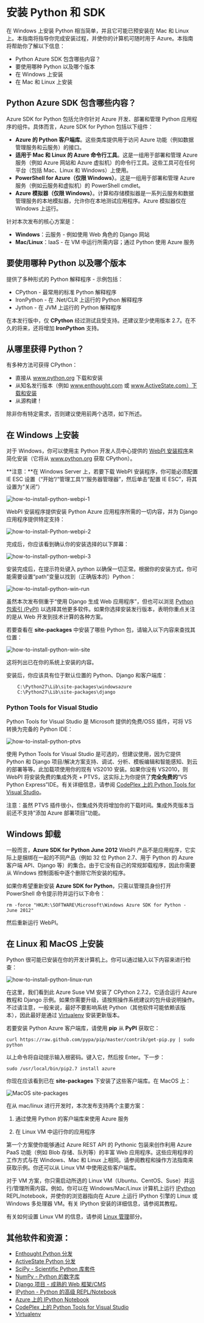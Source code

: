 <properties linkid="develop-python-install-python" urlDisplayName="Install Python" pageTitle="Install Python and the SDK - Azure" metaKeywords="Azure Python SDK" description="Learn how to install Python and the SDK to use with Azure." metaCanonical="" services="" documentationCenter="Python" title="Installing Python and the SDK" authors="" solutions="" manager="" editor="" />

# 安装 Python 和 SDK

在 Windows 上安装 Python 相当简单，并且它可能已预安装在 Mac 和 Linux 上。本指南将指导你完成安装过程，并使你的计算机可随时用于 Azure。本指南将帮助你了解以下信息：

-   Python Azure SDK 包含哪些内容？
-   要使用哪种 Python 以及哪个版本
-   在 Windows 上安装
-   在 Mac 和 Linux 上安装

## Python Azure SDK 包含哪些内容？

Azure SDK for Python 包括允许你针对 Azure 开发、部署和管理 Python 应用程序的组件。具体而言，Azure SDK for Python 包括以下组件：

-   **Azure 的 Python 客户端库**。这些类库提供用于访问 Azure 功能（例如数据管理服务和云服务）的接口。
-   **适用于 Mac 和 Linux 的 Azure 命令行工具**。这是一组用于部署和管理 Azure 服务（例如 Azure 网站和 Azure 虚拟机）的命令行工具。这些工具可在任何平台（包括 Mac、Linux 和 Windows）上使用。
-   **PowerShell for Azure（仅限 Windows）**。这是一组用于部署和管理 Azure 服务（例如云服务和虚拟机）的 PowerShell cmdlet。
-   **Azure 模拟器（仅限 Windows）**。计算和存储模拟器是一系列云服务和数据管理服务的本地模拟器，允许你在本地测试应用程序。Azure 模拟器仅在 Windows 上运行。

针对本次发布的核心方案是：

-   **Windows**：云服务 - 例如使用 Web 角色的 Django 网站
-   **Mac/Linux**：IaaS - 在 VM 中运行所需内容；通过 Python 使用 Azure 服务

## 要使用哪种 Python 以及哪个版本

提供了多种形式的 Python 解释程序 - 示例包括：

-   CPython - 最常用的标准 Python 解释程序
-   IronPython - 在 .Net/CLR 上运行的 Python 解释程序
-   Jython - 在 JVM 上运行的 Python 解释程序

在本发行版中，仅 **CPython** 经过测试且受支持。还建议至少使用版本 2.7。在不久的将来，还将增加 **IronPython** 支持。

## 从哪里获得 Python？

有多种方法可获得 CPython：

-   直接从 www.python.org 下载和安装
-   从知名发行版本（例如 www.enthought.com 或 www.ActiveState.com）下载和安装
-   从源构建！

除非你有特定需求，否则建议使用前两个选项，如下所述。

## 在 Windows 上安装

对于 Windows，你可以使用主 Python 开发人员中心提供的 [WebPI 安装程序][WebPI 安装程序]来简化安装（它将从 www.python.org 获取 CPython）。

**注意：**在 Windows Server 上，若要下载 WebPI 安装程序，你可能必须配置 IE ESC 设置（“开始”/“管理工具”/“服务器管理器”，然后单击“配置 IE ESC”，将其设置为“关闭”）

![how-to-install-python-webpi-1][how-to-install-python-webpi-1]

WebPI 安装程序提供安装 Python Azure 应用程序所需的一切内容，并为 Django 应用程序提供特定支持：

![how-to-install-Python-webpi-2][how-to-install-Python-webpi-2]

完成后，你应该看到确认你的安装选择的以下屏幕：

![how-to-install-python-webpi-3][how-to-install-python-webpi-3]

安装完成后，在提示符处键入 python 以确保一切正常。根据你的安装方式，你可能需要设置“path”变量以找到（正确版本的）Python：

![how-to-install-python-win-run][how-to-install-python-win-run]

虽然本次发布侧重于“使用 Django 生成 Web 应用程序”，但也可以浏览 [Python 包索引 (PyPI)][Python 包索引 (PyPI)] 以选择其他更多软件。如果你选择安装发行版本，表明你重点关注的是从 Web 开发到技术计算的各种方案。

若要查看在 **site-packages** 中安装了哪些 Python 包，请输入以下内容来查找其位置：

![how-to-install-python-win-site][how-to-install-python-win-site]

这将列出已在你的系统上安装的内容。

安装后，你应该具有位于默认位置的 Python、Django 和客户端库：

        C:\Python27\Lib\site-packages\windowsazure
        C:\Python27\Lib\site-packages\django

### Python Tools for Visual Studio

Python Tools for Visual Studio 是 Microsoft 提供的免费/OSS 插件，可将 VS 转换为完备的 Python IDE：

![how-to-install-python-ptvs][how-to-install-python-ptvs]

使用 Python Tools for Visual Studio 是可选的，但建议使用，因为它提供 Python 和 Django 项目/解决方案支持、调试、分析、模板编辑和智能感知、到云的部署等等。此加载项使用你的现有 VS2010 安装。如果你没有 VS2010，则 WebPI 将安装免费的集成外壳 + PTVS，这实际上为你提供了**完全免费的**“VS Python Express”IDE。有关详细信息，请参阅 [CodePlex 上的 Python Tools for Visual Studio][CodePlex 上的 Python Tools for Visual Studio]。

注意：虽然 PTVS 插件很小，但集成外壳将增加你的下载时间。集成外壳版本当前还不支持“添加 Azure 部署项目”功能。

## Windows 卸载

一般而言，**Azure SDK for Python June 2012** WebPI 产品不是应用程序，它实际上是捆绑在一起的不同产品（例如 32 位 Python 2.7、用于 Python 的 Azure 客户端 API、Django 等）的集合。由于它没有自己的常规卸载程序，因此你需要从 Windows 控制面板中逐个删除它所安装的程序。

如果你希望重新安装 **Azure SDK for Python**，只需以管理员身份打开 PowerShell 命令提示符并运行以下命令：

    rm -force "HKLM:\SOFTWARE\Microsoft\Windows Azure SDK for Python - June 2012"

然后重新运行 WebPI。

## 在 Linux 和 MacOS 上安装

Python 很可能已安装在你的开发计算机上。你可以通过输入以下内容来进行检查：

![how-to-install-python-linux-run][how-to-install-python-linux-run]

在这里，我们看到此 Azure Suse VM 安装了 CPython 2.7.2，它适合运行 Azure 教程和 Django 示例。如果你需要升级，请按照操作系统建议的包升级说明操作。不过请注意，一般来说，最好不要影响系统 Python（其他软件可能依赖该版本），因此最好是通过 [Virtualenv][Virtualenv] 安装更新版本。

若要安装 Python Azure 客户端库，请使用 **pip** 从 **PyPI** 获取它：

    curl https://raw.github.com/pypa/pip/master/contrib/get-pip.py | sudo python

以上命令将自动提示输入根密码。键入它，然后按 Enter。下一步：

    sudo /usr/local/bin/pip2.7 install azure

你现在应该看到已在 **site-packages** 下安装了这些客户端库。在 MacOS 上：

![MacOS site-packages][MacOS site-packages]

在从 mac/linux 进行开发时，本次发布支持两个主要方案：

1.  通过使用 Python 的客户端库来使用 Azure 服务

2.  在 Linux VM 中运行你的应用程序

第一个方案使你能够通过 Azure REST API 的 Pythonic 包装来创作利用 Azure PaaS 功能（例如 Blob 存储、队列等）的丰富 Web 应用程序。这些应用程序的工作方式与在 Windows、Mac 和 Linux 上相同。请参阅教程和操作方法指南来获取示例。你还可以从 Linux VM 中使用这些客户端库。

对于 VM 方案，你只需启动所选的 Linux VM（Ubuntu、CentOS、Suse）并运行/管理所需内容。例如，你可以在 Windows/Mac/Linux 计算机上运行 [IPython][IPython] REPL/notebook，并使你的浏览器指向在 Azure 上运行 IPython 引擎的 Linux 或 Windows 多处理器 VM。有关 IPython 安装的详细信息，请参阅其教程。

有关如何设置 Linux VM 的信息，请参阅 [Linux 管理][Linux 管理]部分。

## 其他软件和资源：

-   [Enthought Python 分发][Enthought Python 分发]
-   [ActiveState Python 分发][ActiveState Python 分发]
-   [SciPy - Scientific Python 库套件][SciPy - Scientific Python 库套件]
-   [NumPy - Python 的数字库][NumPy - Python 的数字库]
-   [Django 项目 - 成熟的 Web 框架/CMS][Django 项目 - 成熟的 Web 框架/CMS]
-   [IPython - Python 的高级 REPL/Notebook][IPython]
-   [Azure 上的 IPython Notebook][Azure 上的 IPython Notebook]
-   [CodePlex 上的 Python Tools for Visual Studio][CodePlex 上的 Python Tools for Visual Studio]
-   [Virtualenv][Virtualenv]

  [WebPI 安装程序]: http://go.microsoft.com/fwlink/?LinkId=254281&clcid=0x409
  [how-to-install-python-webpi-1]: ./media/python-how-to-install/how-to-install-python-webpi-1.png
  [how-to-install-Python-webpi-2]: ./media/python-how-to-install/how-to-install-python-webpi-2.png
  [how-to-install-python-webpi-3]: ./media/python-how-to-install/how-to-install-python-webpi-3.png
  [how-to-install-python-win-run]: ./media/python-how-to-install/how-to-install-python-win-run.png
  [Python 包索引 (PyPI)]: http://pypi.python.org/pypi
  [how-to-install-python-win-site]: ./media/python-how-to-install/how-to-install-python-win-site.png
  [how-to-install-python-ptvs]: ./media/python-how-to-install/how-to-install-python-ptvs.png
  [CodePlex 上的 Python Tools for Visual Studio]: http://pytools.codeplex.com
  [how-to-install-python-linux-run]: ./media/python-how-to-install/how-to-install-python-linux-run.png
  [Virtualenv]: http://pypi.python.org/pypi/virtualenv
  [MacOS site-packages]: ./media/python-how-to-install/how-to-install-python-mac-site.png
  [IPython]: http://ipython.org
  [Linux 管理]: /en-us/manage/linux/
  [Enthought Python 分发]: http://www.enthought.com
  [ActiveState Python 分发]: http://www.activestate.com
  [SciPy - Scientific Python 库套件]: http://www.scipy.org
  [NumPy - Python 的数字库]: http://www.numpy.org
  [Django 项目 - 成熟的 Web 框架/CMS]: http://www.djangoproject.com
  [Azure 上的 IPython Notebook]: http://windowsazure.cn/zh-cn/documentation/articles/virtual-machines-python-ipython-notebook
